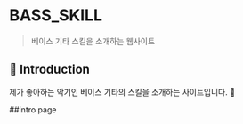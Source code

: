 BASS_SKILL
=============
> 베이스 기타 스킬을 소개하는 웹사이트

📝 Introduction
------------

제가 좋아하는 악기인 베이스 기타의 스킬을 소개하는 사이트입니다. :guitar:

##intro page
